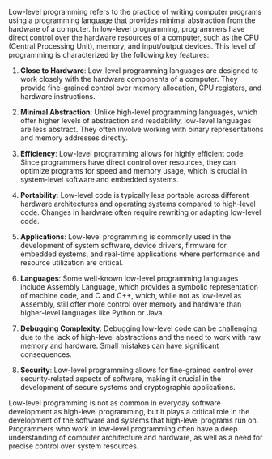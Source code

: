 Low-level programming refers to the practice of writing computer programs using a programming language that provides minimal abstraction from the hardware of a computer. In low-level programming, programmers have direct control over the hardware resources of a computer, such as the CPU (Central Processing Unit), memory, and input/output devices. This level of programming is characterized by the following key features:

1. **Close to Hardware**: Low-level programming languages are designed to work closely with the hardware components of a computer. They provide fine-grained control over memory allocation, CPU registers, and hardware instructions.

2. **Minimal Abstraction**: Unlike high-level programming languages, which offer higher levels of abstraction and readability, low-level languages are less abstract. They often involve working with binary representations and memory addresses directly.

3. **Efficiency**: Low-level programming allows for highly efficient code. Since programmers have direct control over resources, they can optimize programs for speed and memory usage, which is crucial in system-level software and embedded systems.

4. **Portability**: Low-level code is typically less portable across different hardware architectures and operating systems compared to high-level code. Changes in hardware often require rewriting or adapting low-level code.

5. **Applications**: Low-level programming is commonly used in the development of system software, device drivers, firmware for embedded systems, and real-time applications where performance and resource utilization are critical.

6. **Languages**: Some well-known low-level programming languages include Assembly Language, which provides a symbolic representation of machine code, and C and C++, which, while not as low-level as Assembly, still offer more control over memory and hardware than higher-level languages like Python or Java.

7. **Debugging Complexity**: Debugging low-level code can be challenging due to the lack of high-level abstractions and the need to work with raw memory and hardware. Small mistakes can have significant consequences.

8. **Security**: Low-level programming allows for fine-grained control over security-related aspects of software, making it crucial in the development of secure systems and cryptographic applications.

Low-level programming is not as common in everyday software development as high-level programming, but it plays a critical role in the development of the software and systems that high-level programs run on. Programmers who work in low-level programming often have a deep understanding of computer architecture and hardware, as well as a need for precise control over system resources.
